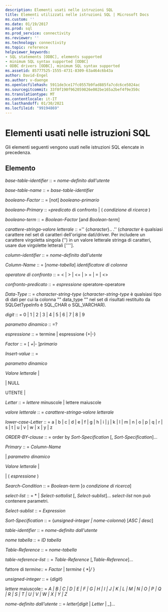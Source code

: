 ```yaml
---
description: Elementi usati nelle istruzioni SQL
title: Elementi utilizzati nelle istruzioni SQL | Microsoft Docs
ms.custom: ''
ms.date: 01/19/2017
ms.prod: sql
ms.prod_service: connectivity
ms.reviewer: ''
ms.technology: connectivity
ms.topic: reference
helpviewer_keywords:
- SQL statements [ODBC], elements supported
- minimum SQL syntax supported [ODBC]
- ODBC drivers [ODBC], minimum SQL syntax supported
ms.assetid: 85777525-1555-4731-8309-63a464c6b43a
author: David-Engel
ms.author: v-daenge
ms.openlocfilehash: 5911de3ce17fc0557b9fad885fa7cdc6ce5024ac
ms.sourcegitcommit: 33f0f190f962059826e002be165a2bef4f9e350c
ms.translationtype: MT
ms.contentlocale: it-IT
ms.lasthandoff: 01/30/2021
ms.locfileid: "99194869"
---
```

# <a name="elements-used-in-sql-statements"></a>Elementi usati nelle istruzioni SQL
Gli elementi seguenti vengono usati nelle istruzioni SQL elencate in precedenza.  
  
## <a name="element"></a>Elemento  
 *base-table-identifier* :: = *nome-definito dall'utente*  
  
 *base-table-name* :: = *base-table-identifier*  
  
 *booleano-Factor* :: = [not] *booleano-primario*  
  
 *booleano-Primary* :: =*predicato* di confronto &#124; ( *condizione di ricerca* )  
  
 *booleano-term* :: = *Boolean-Factor* [and *Boolean-term*]  
  
 *carattere-stringa-valore letterale* :: ='' {*character*}.. .'' (*character* è qualsiasi carattere nel set di caratteri dell'origine dati/driver. Per includere un carattere virgoletta singola ('') in un valore letterale stringa di caratteri, usare due virgolette letterali [''''].  
  
 *column-identifier* :: = *nome-definito dall'utente*  
  
 *Column-Name* :: = [*nome-tabella*] *identificatore di colonna*  
  
 *operatore di confronto* :: = < &#124; > &#124; \<= &#124; > = &#124; = &#124; <>  
  
 *confronto-predicato* :: = *espressione* operatore-operatore  
  
 *Data-Type* :: = *character-string-type* (*character-string-type* è qualsiasi tipo di dati per cui la colonna "" data_type "" nel set di risultati restituito da SQLGetTypeInfo è SQL_CHAR o SQL_VARCHAR).  
  
 *digit* :: = 0 &#124; 1 &#124; 2 &#124; 3 &#124; 4 &#124; 5 &#124; 6 &#124; 7 &#124; 8 &#124; 9  
  
 *parametro dinamico* :: =?  
  
 *espressione* :: = termine &#124; espressione {+&#124;-}  
  
 *Factor* :: = [ *+*&#124;*-* ]*primario*  
  
 *Insert-value* :: =  
  
 *parametro dinamico*  
  
 *Valore letterale* &#124;  
  
 &#124; NULL  
  
 UTENTE &#124;  
  
 *Letter* :: = *lettere* minuscole &#124; lettere maiuscole  
  
 *valore letterale* :: = *carattere-stringa-valore letterale*  
  
 *lower-case-Letter* :: = a &#124; b &#124; c &#124; d &#124; e &#124; f &#124; g &#124; h &#124; i &#124; j &#124; k &#124; l &#124; m &#124; n &#124; o &#124; p &#124; q &#124; r &#124; s &#124; t &#124; u &#124; v &#124; w &#124; x &#124; y &#124; z  
  
 *ORDER-BY-clause* :: = order by *Sort-Specification* [, *Sort-Specification*]...  
  
 *Primary* :: = *Column-Name*  
  
 &#124; *parametro dinamico*  
  
 *Valore letterale* &#124;  
  
 &#124; ( *espressione* )  
  
 *Search-Condition* :: = *Boolean-term* [o *condizione di ricerca*]  
  
 *select-list* :: = \* &#124; *Select-sottolist* [, *Select-sublist*]...  *select-list* non può contenere parametri.  
  
 *Select-sublist* :: = *Expression*  
  
 *Sort-Specification* :: = {*unsigned-integer &#124; nome-colonna*} [*ASC &#124; desc*]  
  
 *table-identifier* :: = *nome-definito dall'utente*  
  
 *nome tabella* :: = *ID tabella*  
  
 *Table-Reference* :: = *nome-tabella*  
  
 *table-reference-list* :: = *Table-Reference* [,*Table-Reference*]...  
  
 fattore di *termine::* = *Factor* &#124; *termine* { \*&#124;*/* }   
  
 *unsigned-integer* :: = {*digit*}  
  
 *lettere* maiuscole:: = *A &#124; B &#124; C &#124; D &#124; E &#124; F &#124; G &#124; H &#124; I &#124; J &#124; K &#124; L &#124; M &#124; N &#124; O &#124; P &#124; Q &#124; R &#124; S &#124; T &#124; U &#124; V &#124; W &#124; X &#124; Y &#124; Z*  
  
 *nome-definito dall'utente* :: = *letter*[*digit* &#124; *Letter* &#124; *_*]...
